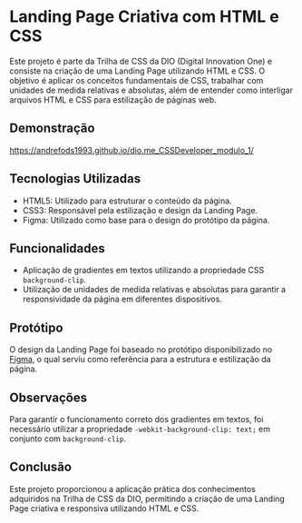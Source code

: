 # Landing Page Criativa com HTML e CSS

Este projeto é parte da Trilha de CSS da DIO (Digital Innovation One) e consiste na criação de uma Landing Page utilizando HTML e CSS. O objetivo é aplicar os conceitos fundamentais de CSS, trabalhar com unidades de medida relativas e absolutas, além de entender como interligar arquivos HTML e CSS para estilização de páginas web.

## Demonstração

https://andrefods1993.github.io/dio.me_CSSDeveloper_modulo_1/

## Tecnologias Utilizadas

- HTML5: Utilizado para estruturar o conteúdo da página.
- CSS3: Responsável pela estilização e design da Landing Page.
- Figma: Utilizado como base para o design do protótipo da página.

## Funcionalidades

- Aplicação de gradientes em textos utilizando a propriedade CSS `background-clip`.
- Utilização de unidades de medida relativas e absolutas para garantir a responsividade da página em diferentes dispositivos.

## Protótipo

O design da Landing Page foi baseado no protótipo disponibilizado no [Figma](https://www.figma.com/file/3PiokoJj9IhGDnNiWAJbz7/DIO---Desafio-01?node-id=2%3A6), o qual serviu como referência para a estrutura e estilização da página.

## Observações

Para garantir o funcionamento correto dos gradientes em textos, foi necessário utilizar a propriedade `-webkit-background-clip: text;` em conjunto com `background-clip`.

## Conclusão

Este projeto proporcionou a aplicação prática dos conhecimentos adquiridos na Trilha de CSS da DIO, permitindo a criação de uma Landing Page criativa e responsiva utilizando HTML e CSS.
